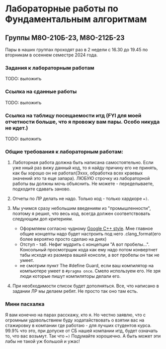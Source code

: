 # Лабораторные работы по Фундаментальным алгоритмам
## Группы М8О-210Б-23, М8О-212Б-23
Пары в наших группах проходят раз в 2 недели с 16.30 до 19.45 по вторникам в осеннем семестре 2024 года.

### Задания к лабораторным работам
TODO: выложить

### Ссылка на сданные работы
TODO: выложить
### Ссылка на таблицу посещаемости итд (FYI для моей отчетности больше, что я провожу вам пары. Особо никуда не идет.)
TODO: выложить

### Общие требования к лабораторным работам:
1. Лаботорная работа должна быть написана самостоятельно. Если уже нный раз вижу данный код, то я найду причину его не принять, как бы хорошо он не работал(Эххх, обработка всех краевых значений это та еще запара). ЛЮБУЮ строчку из лабораторной работы вы должны мочь объяснить. Не можете - переделываете, подходите сдавать заново.

2. Отчеты по ЛР делать не надо. Только код - только хардкоре `=)`.

3. Мы учимся сразу небольшим введениям из "промышленности", поэтому я решил, что весь код, всегда должен соответствовать следующим доп критериям.
    - Оформляем согласно чудному [Google C++ style](https://google.github.io/styleguide/cppguide.html). Мне главное общие концепты надо будет настроить под него .clang_format(его более вероятно просто сделаю на днях)
    - Отступ - таб. Нефиг мудрить с концепции "А вот пробелы...". Консольный просмотрщик кода как ему надо потом конвертнет табы исходя из размера вашей консоли, а вот пробелы он так не умеет.
    - не смотрим пункт The #define Guard, если ваш компилятор на компьютере умеет в `#pragma once`. Смело используем его. Не зря люди которые пишут компиляторы делали его.
    
4. При необходимости список будет дополняться. Все, что написано в задании ЛР мы делаем ребят. Не просто так оно там есть. 


### Мини пасхалка
Я вам конечно на парах расскажу, кто я. Но честно заявлю, что с огромным удовольствием буду ходатайствовать о взятии вас на стажировку в компании где работаю - для лучших студентов курса. 99.9% что это, при допуске от СБ нашей компании итд, будет означать то, что вас возьмут. Так что `=)` Подумайте хорошечно. А быть может эти лабы не такой уж большой и ужас!

